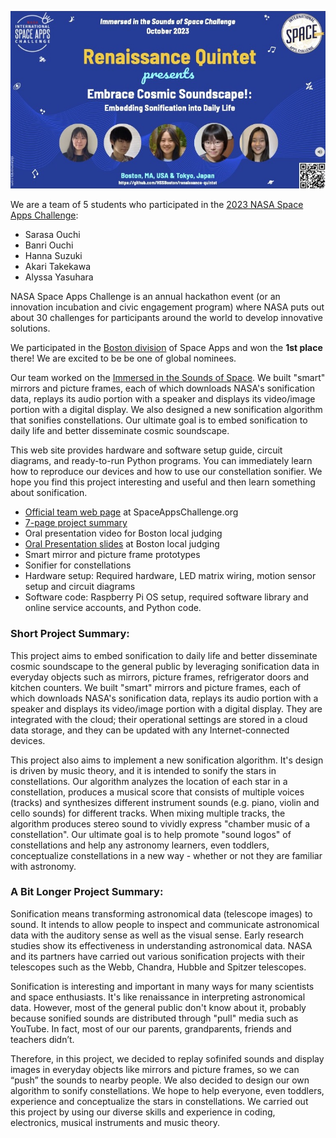 <p align="center">
  <img src="images/logo.jpg" width="750" />
</p>

We are a team of 5 students who participated in the [2023 NASA Space Apps Challenge](https://2023.spaceappschallenge.org/):

- Sarasa Ouchi
- Banri Ouchi
- Hanna Suzuki
- Akari Takekawa
- Alyssa Yasuhara

NASA Space Apps Challenge is an annual hackathon event (or an innovation incubation and civic engagement program) where NASA puts out about 30 challenges for participants around the world to develop innovative solutions.

We participated in the [Boston division](http://spaceappsboston.org/) of Space Apps and won the **1st place** there! We are excited to be be one of global nominees.

Our team worked on the [Immersed in the Sounds of Space](https://www.spaceappschallenge.org/2023/challenges/immersed-in-the-sounds-of-space/). We built "smart" mirrors and picture frames, each of which downloads NASA's sonification data, replays its audio portion with a speaker and displays its video/image portion with a digital display. We also designed a new sonification algorithm that sonifies constellations. Our ultimate goal is to embed sonification to daily life and better disseminate cosmic soundscape. 

This web site provides hardware and software setup guide, circuit diagrams, and ready-to-run Python programs. You can immediately learn how to reproduce our devices and how to use our constellation sonifier. We hope you find this project interesting and useful and then learn something about sonification. 

- [Official team web page](https://www.spaceappschallenge.org/2023/find-a-team/tba-sonification/) at SpaceAppsChallenge.org
- [7-page project summary](https://docs.google.com/presentation/d/1awytJN010U5o6ZXexxGZbdyq2TkI2z6lOsYLfgzPcUU/edit?usp=sharing)
- Oral presentation video for Boston local judging
- [Oral Presentation slides](https://docs.google.com/presentation/d/1Maam6cC-NhNnfkUsv-rYOL-KNHO1_VBS-8JYwZ-wXmE/) at Boston local judging
- Smart mirror and picture frame prototypes 
- Sonifier for constellations 
- Hardware setup: Required hardware, LED matrix wiring, motion sensor setup and circuit diagrams
- Software code: Raspberry Pi OS setup, required software library and online service accounts, and Python code.
<!-- Press coverage-->

### Short Project Summary: 

This project aims to embed sonification to daily life and better disseminate cosmic soundscape to the general public by leveraging sonification data in everyday objects such as mirrors, picture frames, refrigerator doors and kitchen counters. We built "smart" mirrors and picture frames, each of which downloads NASA's sonification data, replays its audio portion with a speaker and displays its video/image portion with a digital display. They are integrated with the cloud; their operational settings are stored in a cloud data storage, and they can be updated with any Internet-connected devices. 

This project also aims to implement a new sonification algorithm. It's design is driven by music theory, and it is intended to sonify the stars in constellations. Our algorithm analyzes the location of each star in a constellation, produces a musical score that consists of multiple voices (tracks) and synthesizes different instrument sounds (e.g. piano, violin and cello sounds) for different tracks. When mixing multiple tracks, the algorithm produces stereo sound to vividly express "chamber music of a constellation". Our ultimate goal is to help promote "sound logos" of constellations and help any astronomy learners, even toddlers, conceptualize constellations in a new way - whether or not they are familiar with astronomy.

### A Bit Longer Project Summary:

Sonification means transforming astronomical data (telescope images) to sound. It intends to allow people to inspect and communicate astronomical data with the auditory sense as well as the visual sense. Early research studies show its effectiveness in understanding astronomical data. NASA and its partners have carried out various sonification projects with their telescopes such as the Webb, Chandra, Hubble and Spitzer telescopes.

Sonification is interesting and important in many ways for many scientists and space enthusiasts. It's like renaissance in interpreting astronomical data. However, most of the general public don't know about it, probably because sonified sounds are distributed through "pull" media such as YouTube. In fact, most of our our parents, grandparents, friends and teachers didn’t.

Therefore, in this project, we decided to replay sofinifed sounds and display images in everyday objects like mirrors and picture frames, so we can “push” the sounds to nearby people. We also decided to design our own algorithm to sonify constellations. We hope to help everyone, even toddlers, experience and conceptualize the stars in constellations. We carried out this project by using our diverse skills and experience in coding, electronics, musical instruments and music theory.


